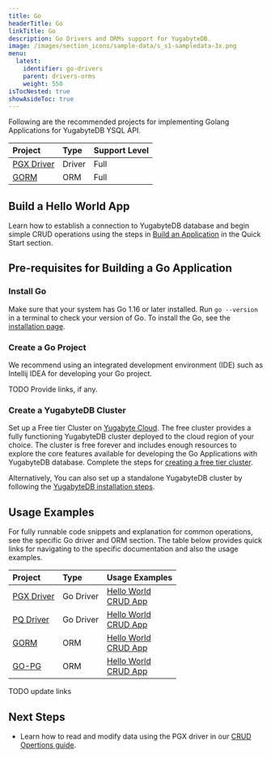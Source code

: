 ```yaml
---
title: Go
headerTitle: Go
linkTitle: Go
description: Go Drivers and ORMs support for YugabyteDB.
image: /images/section_icons/sample-data/s_s1-sampledata-3x.png
menu:
  latest:
    identifier: go-drivers
    parent: drivers-orms
    weight: 550
isTocNested: true
showAsideToc: true
---
```

Following are the recommended projects for implementing Golang Applications for YugabyteDB YSQL API.

| Project | Type | Support Level |
| :------ | :--- | :------------ |
| [PGX Driver](pgx) | Driver | Full |
| [GORM](gorm) | ORM |  Full |

## Build a Hello World App

Learn how to establish a connection to YugabyteDB database and begin simple CRUD operations using
the steps in [Build an Application](/latest/quick-start/build-apps/go/ysql-pgx) in the Quick Start
section.

## Pre-requisites for Building a Go Application

### Install Go

Make sure that your system has Go 1.16 or later installed. Run `go --version` in a terminal to check
your version of Go. To install the Go, see the [installation page](https://golang.org/dl/).

### Create a Go Project

We recommend using an integrated development environment (IDE) such as Intellij IDEA for developing
your Go project.

TODO Provide links, if any.

### Create a YugabyteDB Cluster

Set up a Free tier Cluster on [Yugabyte Cloud](https://cloud.yugabyte.com/signup). The free cluster
provides a fully functioning YugabyteDB cluster deployed to the cloud region of your choice. The
cluster is free forever and includes enough resources to explore the core features available for
developing the Go Applications with YugabyteDB database. Complete the steps for
[creating a free tier cluster](latest/yugabyte-cloud/cloud-quickstart/qs-add/).

Alternatively, You can also set up a standalone YugabyteDB cluster by following the
[YugabyteDB installation steps](/latest/quick-start/install/macos).

## Usage Examples

For fully runnable code snippets and explanation for common operations, see the specific Go driver
and ORM section. The table below provides quick links for navigating to the specific documentation
and also the usage examples.

| Project | Type | Usage Examples |
| :------ | :--- | :------------- |
| [PGX Driver](/latest/reference/drivers/java/yugabyte-jdbc-reference/) | Go Driver | [Hello World](/latest/quick-start/build-apps/java/ysql-yb-jdbc) <br />[CRUD App](pgx) |
| [PQ Driver](/latest/reference/drivers/java/postgres-jdbc-reference/) | Go Driver | [Hello World](/latest/quick-start/build-apps/java/ysql-jdbc) <br />[CRUD App](pq) |
| [GORM](gorm) | ORM |  [Hello World](/latest/quick-start/build-apps/java/ysql-jdbc) <br />[CRUD App](gorm) |
| [GO-PG](go-pg) | ORM |  [Hello World](/latest/quick-start/build-apps/java/ysql-jdbc) <br />[CRUD App](go-pg) |

TODO update links

## Next Steps

- Learn how to read and modify data using the PGX driver in our [CRUD Opertions guide](pgx).
